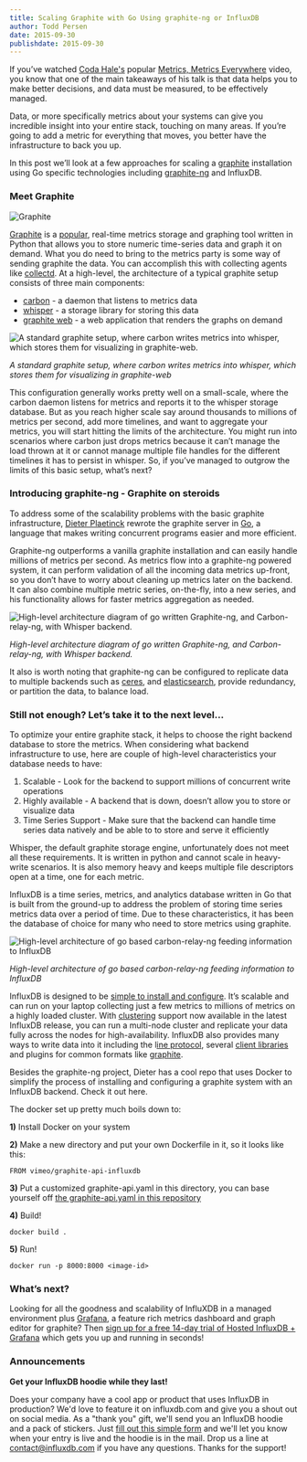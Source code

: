 ```yaml
---
title: Scaling Graphite with Go Using graphite-ng or InfluxDB
author: Todd Persen
date: 2015-09-30
publishdate: 2015-09-30
---
```


If you’ve watched [Coda Hale's](https://github.com/codahale) popular [Metrics, Metrics Everywhere](https://www.youtube.com/watch?v=czes-oa0yik) video, you know that one of the main takeaways of his talk is that data helps you to make better decisions, and data must be measured, to be effectively managed. 

Data, or more specifically metrics about your systems can give you incredible insight into your entire stack, touching on many areas. If you’re going to add a metric for everything that moves, you better have the infrastructure to back you up. 

In this post we’ll look at a few approaches for scaling a [graphite](http://graphite.wikidot.com/) installation using Go specific technologies including [graphite-ng](https://github.com/graphite-ng/graphite-ng) and InfluxDB.

### Meet Graphite

![Graphite](/img/blog/graphite.png)

[Graphite](https://github.com/graphite-project) is a [popular](http://graphite.readthedocs.org/en/latest/who-is-using.html), real-time metrics storage and graphing tool written in Python that allows you to store numeric time-series data and graph it on demand. What you do need to bring to the metrics party is some way of sending graphite the data. You can accomplish this with collecting agents like [collectd](https://collectd.org/). At a high-level, the architecture of a typical graphite setup consists of three main components:

* [carbon](https://github.com/graphite-project/carbon) - a daemon that listens to metrics data
* [whisper](https://github.com/graphite-project/whisper) - a storage library for storing this data
* [graphite web](https://github.com/graphite-project/graphite-web) - a web application that renders the graphs on demand

![A standard graphite setup, where carbon writes metrics into whisper, which stores them for visualizing in graphite-web.](/img/blog/graphite1.jpg)

*A standard graphite setup, where carbon writes metrics into whisper, which stores them for visualizing in graphite-web*


This configuration generally works pretty well on a small-scale, where the carbon daemon listens for metrics and reports it to the whisper storage database. But as you reach higher scale say around thousands to millions of metrics per second, add more timelines, and want to aggregate your metrics, you will start hitting the limits of the architecture. You might run into scenarios where carbon just drops metrics because it can’t manage the load thrown at it or cannot manage multiple file handles for the different timelines it has to persist in whisper. So, if you’ve managed to outgrow the limits of this basic setup, what’s next?

### Introducing graphite-ng - Graphite on steroids  

To address some of the scalability problems with the basic graphite infrastructure, [Dieter Plaetinck](https://github.com/Dieterbe) rewrote the graphite server in [Go](https://golang.org/), a language that makes writing concurrent programs easier and more efficient. 

Graphite-ng outperforms a vanilla graphite installation and can easily handle millions of metrics per second. As metrics flow into a graphite-ng powered system, it can perform validation of all the incoming data metrics up-front, so you don’t have to worry about cleaning up metrics later on the backend. It can also combine multiple metric series, on-the-fly, into a new series, and his functionality allows for faster metrics aggregation as needed.


![High-level architecture diagram of go written Graphite-ng, and Carbon-relay-ng, with Whisper backend.](/img/blog/graphite2.jpg)

*High-level architecture diagram of go written Graphite-ng, and Carbon-relay-ng, with Whisper backend.*

It also is worth noting that graphite-ng can be configured to replicate data to multiple backends such as [ceres](https://github.com/graphite-project/ceres), and [elasticsearch](https://github.com/graphite-ng/graphite-ng/tree/master/carbon-es), provide redundancy, or partition the data, to balance load. 

### Still not enough? Let’s take it to the next level...

To optimize your entire graphite stack, it helps to choose the right backend database to store the metrics. When considering what backend infrastructure to use, here are couple of high-level characteristics your database needs to have: 


1. Scalable - Look for the backend to support millions of concurrent write operations
2. Highly available - A backend that is down, doesn’t allow you to store or visualize data
3. Time Series Support - Make sure that the backend can handle time series data natively and be able to to store and serve it efficiently

Whisper, the default graphite storage engine, unfortunately does not meet all these requirements. It is written in python and cannot scale in heavy-write scenarios. It is also memory heavy and keeps multiple file descriptors open at a time, one for each metric. 

InfluxDB is a time series, metrics, and analytics database written in Go that is built from the ground-up to address the problem of storing time series metrics data over a period of time. Due to these characteristics, it has been the database of choice for many who need to store metrics using graphite.

![High-level architecture of go based carbon-relay-ng feeding information to InfluxDB](/img/blog/graphite3.jpg)

*High-level architecture of go based carbon-relay-ng feeding information to InfluxDB*

InfluxDB is designed to be [simple to install and configure](https://influxdb.com/docs/v0.9/introduction/getting_started.html). It’s scalable and can run on your laptop collecting just a few metrics to millions of metrics on a highly loaded cluster. With [clustering](https://influxdb.com/docs/v0.9/guides/clustering.html) support now available in the latest InfluxDB release, you can run a multi-node cluster and replicate your data fully across the nodes for high-availability. InfluxDB also provides many ways to write data into it including the l[ine protocol](https://influxdb.com/docs/v0.9/write_protocols/line.html), several [client libraries](https://influxdb.com/docs/v0.9/clients/api.html) and plugins for common formats like [graphite](https://influxdb.com/docs/v0.9/write_protocols/graphite.html).

Besides the graphite-ng project, Dieter has a cool repo that uses Docker to simplify the process of installing and configuring a graphite system with an InfluxDB backend. Check it out here.

The docker set up pretty much boils down to:

**1)** Install Docker on your system

**2)** Make a new directory and put your own Dockerfile in it, so it looks like this:

```
FROM vimeo/graphite-api-influxdb
```

**3)** Put a customized graphite-api.yaml in this directory, you can base yourself off [the graphite-api.yaml in this repository](https://github.com/vimeo/graphite-api-influxdb-docker/blob/master/graphite-api.yaml)

**4)** Build!

```
docker build .
```

**5)** Run!

```
docker run -p 8000:8000 <image-id>
```

### What’s next?

Looking for all the goodness and scalability of InfluXDB in a managed environment plus [Grafana](http://grafana.org/), a feature rich metrics dashboard and graph editor for graphite? Then [sign up for a free 14-day trial of Hosted InfluxDB + Grafana](https://customers.influxdb.com/) which gets you up and running in seconds!

### Announcements

**Get your InfluxDB hoodie while they last!**

Does your company have a cool app or product that uses InfluxDB in production? We'd love to feature it on influxdb.com and give you a shout out on social media. As a "thank you" gift, we'll send you an InfluxDB hoodie and a pack of stickers. Just [fill out this simple form](https://influxdb.com/testimonials/) and we'll let you know when your entry is live and the hoodie is in the mail. Drop us a line at contact@influxdb.com if you have any questions. Thanks for the support!
